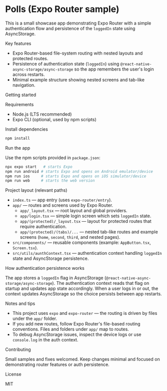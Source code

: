 # Polls (Expo Router sample)

This is a small showcase app demonstrating Expo Router with a simple authentication flow and persistence of the `loggedIn` state using AsyncStorage.

Key features

- Expo Router-based file-system routing with nested layouts and protected routes.
- Persistence of authentication state (`loggedIn`) using `@react-native-async-storage/async-storage` so the app remembers the user's login across restarts.
- Minimal example structure showing nested screens and tab-like navigation.

Getting started

Requirements

- Node.js (LTS recommended)
- Expo CLI (optional, used by npm scripts)

Install dependencies

```bash
npm install
```

Run the app

Use the npm scripts provided in `package.json`:

```bash
npx expo start   # starts Expo
npm run android # starts Expo and opens on Android emulator/device
npm run ios     # starts Expo and opens on iOS simulator/device
npm run web     # starts the web version
```

Project layout (relevant paths)

- `index.ts` — app entry (uses `expo-router/entry`).
- `app/` — routes and screens used by Expo Router.
  - `app/_layout.tsx` — root layout and global providers.
  - `app/login.tsx` — simple login screen which sets `loggedIn` state.
  - `app/(protected)/_layout.tsx` — layout for protected routes that require authentication.
  - `app/(protected)/(tabs)/...` — nested tab-like routes and example screens (`home`, `second`, `third`, and nested pages).
- `src/components/` — reusable components (example: `AppButton.tsx`, `Screen.tsx`).
- `src/utils/aunthContext.tsx` — authentication context handling `loggedIn` state and AsyncStorage persistence.

How authentication persistence works

The app stores a `loggedIn` flag in AsyncStorage (`@react-native-async-storage/async-storage`). The authentication context reads that flag on startup and updates app state accordingly. When a user logs in or out, the context updates AsyncStorage so the choice persists between app restarts.

Notes and tips

- This project uses `expo` and `expo-router` — the routing is driven by files under the `app/` folder.
- If you add new routes, follow Expo Router's file-based routing conventions. Files and folders under `app/` map to routes.
- To debug AsyncStorage issues, inspect the device logs or use `console.log` in the auth context.

Contributing

Small samples and fixes welcomed. Keep changes minimal and focused on demonstrating router features or auth persistence.

License

MIT
